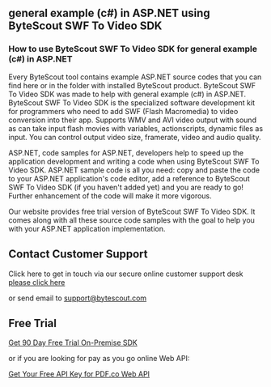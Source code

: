 ## general example (c#) in ASP.NET using ByteScout SWF To Video SDK

### How to use ByteScout SWF To Video SDK for general example (c#) in ASP.NET

Every ByteScout tool contains example ASP.NET source codes that you can find here or in the folder with installed ByteScout product. ByteScout SWF To Video SDK was made to help with general example (c#) in ASP.NET. ByteScout SWF To Video SDK is the specialized software development kit for programmers who need to add SWF (Flash Macromedia) to video conversion into their app. Supports WMV and AVI video output with sound as can take input flash movies with variables, actionscripts, dynamic files as input. You can control output video size, framerate, video and audio quality.

ASP.NET, code samples for ASP.NET, developers help to speed up the application development and writing a code when using ByteScout SWF To Video SDK. ASP.NET sample code is all you need: copy and paste the code to your ASP.NET application's code editor, add a reference to ByteScout SWF To Video SDK (if you haven't added yet) and you are ready to go! Further enhancement of the code will make it more vigorous.

Our website provides free trial version of ByteScout SWF To Video SDK. It comes along with all these source code samples with the goal to help you with your ASP.NET application implementation.

## Contact Customer Support

Click here to get in touch via our secure online customer support desk [please click here](https://bytescout.zendesk.com/hc/en-us/requests/new?subject=ByteScout%20SWF%20To%20Video%20SDK%20Question)

or send email to [support@bytescout.com](mailto:support@bytescout.com?subject=ByteScout%20SWF%20To%20Video%20SDK%20Question) 

## Free Trial

[Get 90 Day Free Trial On-Premise SDK](https://bytescout.com/download/web-installer?utm_source=github-readme)

or if you are looking for pay as you go online Web API:

[Get Your Free API Key for PDF.co Web API](https://pdf.co/documentation/api?utm_source=github-readme)